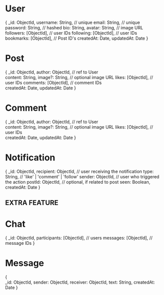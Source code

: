 # User
{
  _id: ObjectId,
  username: String, // unique
  email: String,    // unique
  password: String, // hashed
  bio: String,
  avatar: String,   // image URL
  followers: [ObjectId], // user IDs
  following: [ObjectId], // user IDs
  bookmarks: [ObjectId], // Post ID's
  createdAt: Date,
  updatedAt: Date
}

# Post
{
  _id: ObjectId,
  author: ObjectId, // ref to User  
  content: String,
  image?: String, // optional image URL
  likes: [ObjectId], // user IDs
  comments: [ObjectId], // comment IDs  
  createdAt: Date,
  updatedAt: Date
}

# Comment
{
  _id: ObjectId,
  author: ObjectId, // ref to User  
  content: String,
  image?: String, // optional image URL
  likes: [ObjectId], // user IDs  
  createdAt: Date,
  updatedAt: Date
}

# Notification
{
  _id: ObjectId,
  recipient: ObjectId,  // user receiving the notification
  type: String,         // 'like' | 'comment' | 'follow'
  sender: ObjectId,     // user who triggered the action
  postId: ObjectId,     // optional, if related to post
  seen: Boolean,
  createdAt: Date
}

## EXTRA FEATURE
# Chat
{
  _id: ObjectId,
  participants: [ObjectId], // users
  messages: [ObjectId], // message IDs
}

# Message
{   
    _id: ObjectId,
    sender: ObjectId,
    receiver: ObjectId,
    text: String,
    createdAt: Date
}